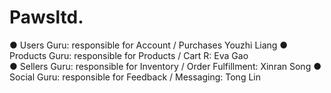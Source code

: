 # Pawsltd.

● Users Guru: responsible for Account / Purchases Youzhi Liang
● Products Guru: responsible for Products / Cart R: Eva Gao  
● Sellers Guru: responsible for Inventory / Order Fulfillment:  Xinran Song
● Social Guru: responsible for Feedback / Messaging: Tong Lin
